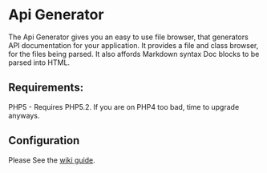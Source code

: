 # Api Generator
The Api Generator gives you an easy to use file browser, that generators API documentation for your application.  It provides a file and class browser, for the files being parsed.  It also affords Markdown syntax Doc blocks to be parsed into HTML.

## Requirements:
PHP5 - Requires PHP5.2.  If you are on PHP4 too bad, time to upgrade anyways.

## Configuration
Please See the [wiki guide](http://thechaw.com/api_generator/wiki/home/docs/installation/Installation_and_configuration).